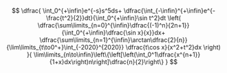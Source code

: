 $$
\dfrac{
    \int_0^{+\infin}e^{-s}s^5ds+
    \dfrac{\int_{-\infin}^{+\infin}e^{-\frac{t^2}{2}}dt}{\int_0^{+\infin}\sin t^2}dt
    \left(
        \dfrac{\sum\limits_{n=0}^{\infin}\dfrac{(-1)^n}{2n+1}}{\int_0^{+\infin}\dfrac{\sin x}{x}}dx+
        \dfrac{\sum\limits_{n=1}^{\infin}\arctan\dfrac{2}{n}}{\lim\limits_{t\to0^+}\int_{-2020}^{2020}}
        \dfrac{t\cos x}{x^2+t^2}dx
    \right)
    }{
        \lim\limits_{n\to\infin}\left\{\left[\left(\int_0^1\dfrac{x^{n+1}}{1+x}dx\right)n\right]\dfrac{n}{2}\right\}
    }
$$